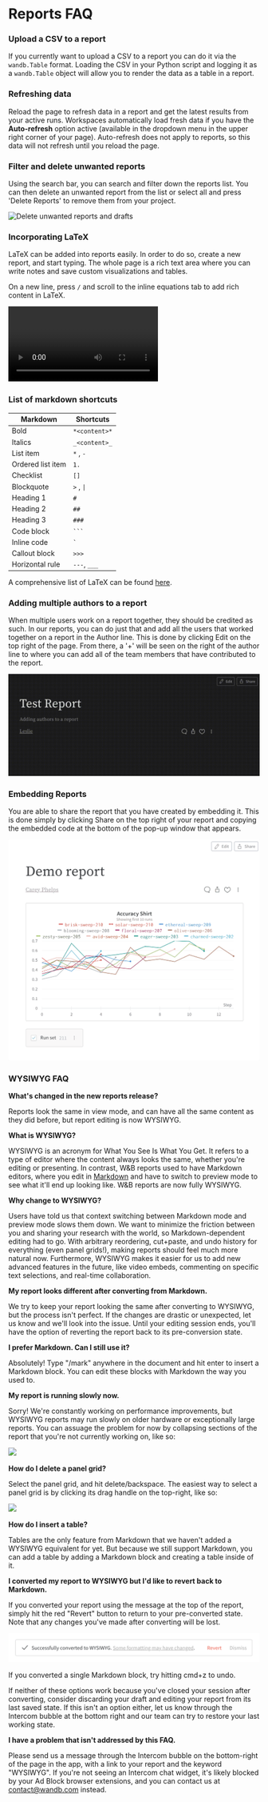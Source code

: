 # Reports FAQ

### Upload a CSV to a report

If you currently want to upload a CSV to a report you can do it via the `wandb.Table` format. Loading the CSV in your Python script and logging it as a `wandb.Table` object will allow you to render the data as a table in a report.

### Refreshing data

Reload the page to refresh data in a report and get the latest results from your active runs. Workspaces automatically load fresh data if you have the **Auto-refresh** option active (available in the dropdown menu in the upper right corner of your page). Auto-refresh does not apply to reports, so this data will not refresh until you reload the page.

### Filter and delete unwanted reports

Using the search bar, you can search and filter down the reports list. You can then delete an unwanted report from the list or select all and press 'Delete Reports' to remove them from your project.

![Delete unwanted reports and drafts](../../.gitbook/assets/delete\_runs.gif)

### Incorporating LaTeX

LaTeX can be added into reports easily. In order to do so, create a new report, and start typing. The whole page is a rich text area where you can write notes and save custom visualizations and tables.

On a new line, press `/` and scroll to the inline equations tab to add rich content in LaTeX.

![](<../../.gitbook/assets/Screen (1) (1) (1) (1) (1) (1) (1) (2) (2) (1) (1) (1) (1) (1) (1) (1) (1).mov>)

### List of markdown shortcuts

| Markdown          | Shortcuts     |
| ----------------- | ------------- |
| Bold              | `*<content>*` |
| Italics           | `_<content>_` |
| List item         | `*` , `-`     |
| Ordered list item | `1.`          |
| Checklist         | `[]`          |
| Blockquote        | `>` , `\|`    |
| Heading 1         | `#`           |
| Heading 2         | `##`          |
| Heading 3         | `###`         |
| Code block        | ` ``` `       |
| Inline code       | `` ` ``       |
| Callout block     | `>>>`         |
| Horizontal rule   | `---`, `___`  |

A comprehensive list of LaTeX can be found [here](https://en.wikibooks.org/wiki/LaTeX/Mathematics).

### Adding multiple authors to a report

When multiple users work on a report together, they should be credited as such. In our reports, you can do just that and add all the users that worked together on a report in the Author line. This is done by clicking Edit on the top right of the page. From there, a '+' will be seen on the right of the author line to where you can add all of the team members that have contributed to the report.

![](../../.gitbook/assets/Screen-Recording-2022-04-21-at-7.49.23-AM.gif)

### Embedding Reports

You are able to share the report that you have created by embedding it. This is done simply by clicking Share on the top right of your report and copying the embedded code at the bottom of the pop-up window that appears.&#x20;

![](../../.gitbook/assets/89B8F1BD-D8EE-49C3-86D7-028809FDEB2C.gif)

### **WYSIWYG FAQ**

**What's changed in the new reports release?**

Reports look the same in view mode, and can have all the same content as they did before, but report editing is now WYSIWYG.

**What is WYSIWYG?**

WYSIWYG is an acronym for What You See Is What You Get. It refers to a type of editor where the content always looks the same, whether you're editing or presenting. In contrast, W\&B reports used to have Markdown editors, where you edit in [Markdown](https://www.markdownguide.org) and have to switch to preview mode to see what it'll end up looking like. W\&B reports are now fully WYSIWYG.

**Why change to WYSIWYG?**

Users have told us that context switching between Markdown mode and preview mode slows them down. We want to minimize the friction between you and sharing your research with the world, so Markdown-dependent editing had to go. With arbitrary reordering, cut+paste, and undo history for everything (even panel grids!), making reports should feel much more natural now. Furthermore, WYSIWYG makes it easier for us to add new advanced features in the future, like video embeds, commenting on specific text selections, and real-time collaboration.

**My report looks different after converting from Markdown.**

We try to keep your report looking the same after converting to WYSIWYG, but the process isn't perfect. If the changes are drastic or unexpected, let us know and we'll look into the issue. Until your editing session ends, you'll have the option of reverting the report back to its pre-conversion state.

**I prefer Markdown. Can I still use it?**

Absolutely! Type "/mark" anywhere in the document and hit enter to insert a Markdown block. You can edit these blocks with Markdown the way you used to.

**My report is running slowly now.**

Sorry! We're constantly working on performance improvements, but WYSIWYG reports may run slowly on older hardware or exceptionally large reports. You can assuage the problem for now by collapsing sections of the report that you're not currently working on, like so:

![](../../.gitbook/assets/wandb-reports-editor-1.gif)

**How do I delete a panel grid?**

Select the panel grid, and hit delete/backspace. The easiest way to select a panel grid is by clicking its drag handle on the top-right, like so:

![](../../.gitbook/assets/wandb-reports-editor-3.gif)

**How do I insert a table?**

Tables are the only feature from Markdown that we haven't added a WYSIWYG equivalent for yet. But because we still support Markdown, you can add a table by adding a Markdown block and creating a table inside of it.

**I converted my report to WYSIWYG but I'd like to revert back to Markdown.**

If you converted your report using the message at the top of the report, simply hit the red "Revert" button to return to your pre-converted state. Note that any changes you've made after converting will be lost.

![](<../../.gitbook/assets/image (62).png>)

If you converted a single Markdown block, try hitting cmd+z to undo.

If neither of these options work because you've closed your session after converting, consider discarding your draft and editing your report from its last saved state. If this isn't an option either, let us know through the Intercom bubble at the bottom right and our team can try to restore your last working state.

**I have a problem that isn't addressed by this FAQ.**

Please send us a message through the Intercom bubble on the bottom-right of the page in the app, with a link to your report and the keyword "WYSIWYG". If you're not seeing an Intercom chat widget, it's likely blocked by your Ad Block browser extensions, and you can contact us at contact@wandb.com instead.
